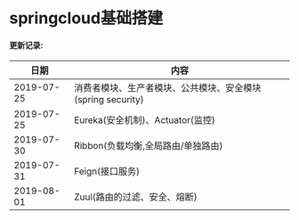 # springcloud基础搭建



#### 更新记录:
日期 | 内容 |
----|------|
2019-07-25 | 消费者模块、生产者模块、公共模块、安全模块(spring security)
2019-07-25 | Eureka(安全机制)、Actuator(监控)
2019-07-30 | Ribbon(负载均衡,全局路由/单独路由)
2019-07-31 | Feign(接口服务)
2019-08-01 | Zuul(路由的过滤、安全、熔断)